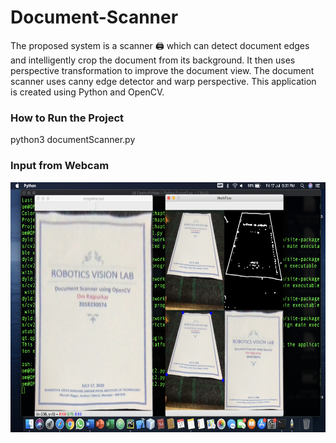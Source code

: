 # Document-Scanner
The proposed system is a scanner 🖨 which can detect document edges and intelligently crop the document from its background.  It then uses perspective transformation to improve the document view. The document scanner uses canny edge detector and warp perspective. This application is created using Python and OpenCV.

### How to Run the Project

python3 documentScanner.py

### Input from Webcam

<img src="https://github.com/OmRajpurkar/Document-Scanner/blob/master/Screenshot.png" alt="alt text" width="600" height="400">
